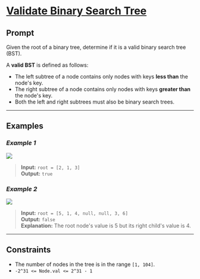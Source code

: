 # [**Validate Binary Search Tree**](https://leetcode.com/problems/validate-binary-search-tree/)

## **Prompt**
Given the root of a binary tree, determine if it is a valid binary search tree (BST).

A **valid BST** is defined as follows:

- The left subtree of a node contains only nodes with keys **less than** the node's key.
- The right subtree of a node contains only nodes with keys **greater than** the node's key.
- Both the left and right subtrees must also be binary search trees.

---
## **Examples**

### *Example 1*
![](https://assets.leetcode.com/uploads/2020/12/01/tree1.jpg)

> **Input:** `root = [2, 1, 3]`  
> **Output:** `true`  

### *Example 2*
![](https://assets.leetcode.com/uploads/2020/12/01/tree2.jpg)

> **Input:** `root = [5, 1, 4, null, null, 3, 6]`  
> **Output:** `false`  
> **Explanation:** The root node's value is 5 but its right child's value is 4.

---
## **Constraints**
- The number of nodes in the tree is in the range `[1, 104]`.
- `-2^31 <= Node.val <= 2^31 - 1`